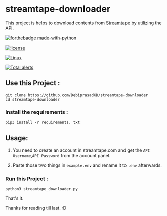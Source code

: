 # streamtape-downloader
 This project is helps to download contents from [Streamtape](https://streamtape.com) by utilizing the API.
 
 [![forthebadge made-with-python](http://ForTheBadge.com/images/badges/made-with-python.svg)](https://www.python.org/)
 
[![license](https://img.shields.io/github/license/Naereen/StrapDown.js.svg)](https://github.com/DebiprasadXD/streamtape-downloader/blob/master/LICENSE)
 
 [![Linux](https://svgshare.com/i/Zhy.svg)](https://svgshare.com/i/Zhy.svg)
 
 
 [![Total alerts](https://img.shields.io/lgtm/alerts/g/DebiprasadXD/streamtape-downloader.svg?logo=lgtm&logoWidth=18)](https://lgtm.com/projects/g/DebiprasadXD/streamtape-downloader/alerts/)
 
 
 ## Use this Project :
 ```
 git clone https://github.com/DebiprasadXD/streamtape-downloader
 cd streamtape-downloader
 ```
 ### Install the requirements :
 ```
 pip3 install -r requirements. txt
 ```
 ## Usage:
 1. You need to create an account in streamtape.com and get the `API Username`,`API Password` from the account panel.

 2. Paste those two things in `example.env` and rename it to `.env` afterwards.
 
 ### Run this Project :
```
python3 streamtape_downloader.py
```

That's it.

Thanks for reading till last. :D
